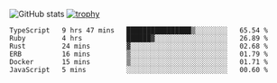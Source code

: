 ![GitHub stats](https://github-readme-stats.vercel.app/api?username=ksk001100&show_icons=true&theme=tokyonight)
[![trophy](https://github-profile-trophy.vercel.app/?username=ksk001100&theme=onedark)](https://github.com/ryo-ma/github-profile-trophy)

<!--START_SECTION:waka-->

```text
TypeScript   9 hrs 47 mins   ████████████████▒░░░░░░░░   65.54 %
Ruby         4 hrs           ██████▓░░░░░░░░░░░░░░░░░░   26.89 %
Rust         24 mins         ▓░░░░░░░░░░░░░░░░░░░░░░░░   02.68 %
ERB          16 mins         ▒░░░░░░░░░░░░░░░░░░░░░░░░   01.79 %
Docker       15 mins         ▒░░░░░░░░░░░░░░░░░░░░░░░░   01.71 %
JavaScript   5 mins          ░░░░░░░░░░░░░░░░░░░░░░░░░   00.60 %
```

<!--END_SECTION:waka-->
